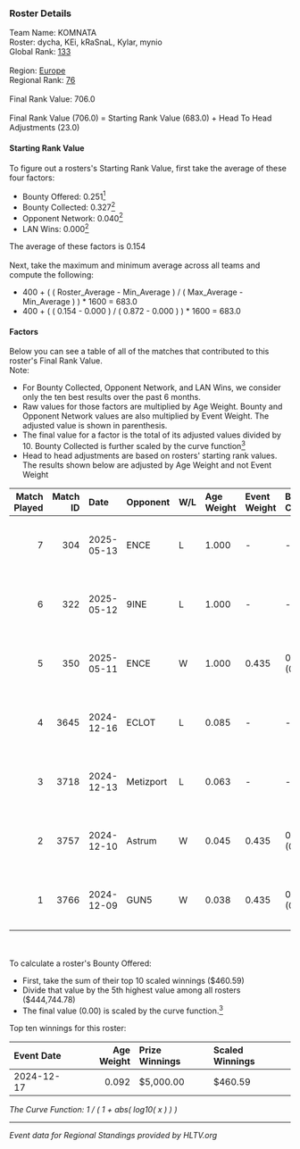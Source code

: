 ### Roster Details<br />
Team Name: KOMNATA<br />
Roster: dycha, KEi, kRaSnaL, Kylar, mynio<br />
Global Rank: [133](../../standings_global_2025_06_02.md)<br />
<br />
Region: [Europe]( ../../standings_europe_2025_06_02.md)<br />
Regional Rank: [76]( ../../standings_europe_2025_06_02.md)<br />
<br />
Final Rank Value:  706.0<br />
<br />
Final Rank Value (706.0) = Starting Rank Value (683.0) + Head To Head Adjustments (23.0)<br />

#### Starting Rank Value<br />
To figure out a rosters's Starting Rank Value, first take the average of these four factors:<br />
- Bounty Offered: 0.251[<sup>1</sup>](#table2)
- Bounty Collected: 0.327[<sup>2</sup>](#table1)
- Opponent Network: 0.040[<sup>2</sup>](#table1)
- LAN Wins: 0.000[<sup>2</sup>](#table1)

The average of these factors is 0.154<br />
<br />
Next, take the maximum and minimum average across all teams and compute the following:<br />
- 400 + ( ( Roster_Average - Min_Average ) / ( Max_Average - Min_Average ) ) * 1600 = 683.0
- 400 + ( ( 0.154 - 0.000 ) / ( 0.872 - 0.000 ) ) * 1600 = 683.0


#### Factors<br />
Below you can see a table of all of the matches that contributed to this roster's Final Rank Value.<br />
Note:<br />

- For Bounty Collected, Opponent Network, and LAN Wins, we consider only the ten best results over the past 6 months.
- Raw values for those factors are multiplied by Age Weight. Bounty and Opponent Network values are also multiplied by Event Weight. The adjusted value is shown in parenthesis.
- The final value for a factor is the total of its adjusted values divided by 10. Bounty Collected is further scaled by the curve function[<sup>3</sup>](#curveFunction)
- Head to head adjustments are based on rosters' starting rank values. The results shown below are adjusted by Age Weight and not Event Weight
<span id="table1"></span><br />


| Match Played | Match ID | Date       | Opponent  | W/L | Age Weight | Event Weight | Bounty Collected | Opponent Network | LAN Wins  | H2H Adj. | Roster                            |
| -: | -: | :- | :- | :- | :- | :- | :- | :- | :- | -: | :- |
|            7 |      304 | 2025-05-13 | ENCE      | L   | 1.000      | -            | -                | -                | -         |    -2.78 | dycha, KEi, kRaSnaL, Kylar, mynio |
|            6 |      322 | 2025-05-12 | 9INE      | L   | 1.000      | -            | -                | -                | -         |    -4.03 | dycha, KEi, kRaSnaL, Kylar, mynio |
|            5 |      350 | 2025-05-11 | ENCE      | W   | 1.000      | 0.435        | 0.197 (0.085)    | 0.870 (0.378)    | 0 (0.000) |    28.95 | dycha, KEi, kRaSnaL, Kylar, mynio |
|            4 |     3645 | 2024-12-16 | ECLOT     | L   | 0.085      | -            | -                | -                | -         |    -0.27 | DemQQ, dycha, hades, KEi, kRaSnaL |
|            3 |     3718 | 2024-12-13 | Metizport | L   | 0.063      | -            | -                | -                | -         |    -0.45 | DemQQ, dycha, hades, KEi, kRaSnaL |
|            2 |     3757 | 2024-12-10 | Astrum    | W   | 0.045      | 0.435        | 0.057 (0.001)    | 0.890 (0.017)    | 0 (0.000) |     1.18 | DemQQ, dycha, hades, KEi, kRaSnaL |
|            1 |     3766 | 2024-12-09 | GUN5      | W   | 0.038      | 0.435        | 0.006 (0.000)    | 0.000 (0.000)    | 0 (0.000) |     0.37 | DemQQ, dycha, hades, KEi, kRaSnaL |

<br />
<span id="table2"></span><br />
To calculate a roster's Bounty Offered:<br />

- First, take the sum of their top 10 scaled winnings ($460.59)
- Divide that value by the 5th highest value among all rosters ($444,744.78)
- The final value (0.00) is scaled by the curve function.[<sup>3</sup>](#curveFunction)

Top ten winnings for this roster:<br />

| Event Date | Age Weight | Prize Winnings | Scaled Winnings |
| :- | -: | :- | :- |
| 2024-12-17 |      0.092 | $5,000.00      | $460.59         |


<span id="curveFunction"></span>_The Curve Function: 1 / ( 1 + abs( log10( x ) ) )_<br />

---
_Event data for Regional Standings provided by HLTV.org_<br />
